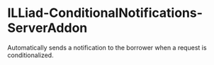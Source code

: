 # ILLiad-ConditionalNotifications-ServerAddon
Automatically sends a notification to the borrower when a request is conditionalized.
